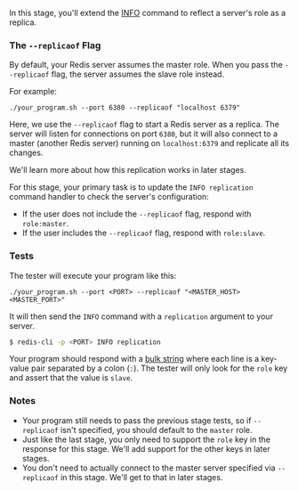 In this stage, you'll extend the [INFO](https://redis.io/commands/info/) command to reflect a server's role as a replica.

### The `--replicaof` Flag

By default, your Redis server assumes the master role. When you pass the `--replicaof` flag, the server assumes the slave role instead.

For example:

```
./your_program.sh --port 6380 --replicaof "localhost 6379"
```

Here, we use the `--replicaof` flag to start a Redis server as a replica. The server will listen for connections on port `6380`, but it will also connect to a master (another Redis server) running on `localhost:6379` and replicate all its changes.

We'll learn more about how this replication works in later stages. 

For this stage, your primary task is to update the `INFO replication` command handler to check the server's configuration:

- If the user does not include the `--replicaof` flag, respond with `role:master`.
- If the user includes the `--replicaof` flag, respond with `role:slave`.

### Tests

The tester will execute your program like this:

```
./your_program.sh --port <PORT> --replicaof "<MASTER_HOST> <MASTER_PORT>"
```

It will then send the `INFO` command with a `replication` argument to your server.

```bash
$ redis-cli -p <PORT> INFO replication
```

Your program should respond with a [bulk string](https://redis.io/docs/latest/develop/reference/protocol-spec/#bulk-strings) where each line
is a key-value pair separated by a colon (`:`). The tester will only look for the `role` key and assert that the value is `slave`.

### Notes

- Your program still needs to pass the previous stage tests, so if `--replicaof` isn't specified, you should default to the `master` role.
- Just like the last stage, you only need to support the `role` key in the response for this stage. We'll add support for the other keys in later stages.
- You don't need to actually connect to the master server specified via `--replicaof` in this stage. We'll get to that in later stages.
